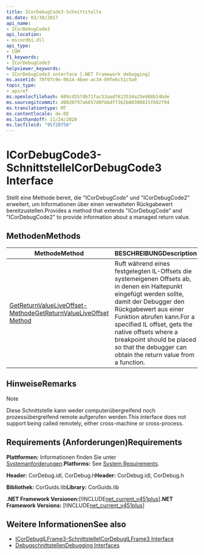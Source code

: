 ```yaml
---
title: ICorDebugCode3-Schnittstelle
ms.date: 03/30/2017
api_name:
- ICorDebugCode3
api_location:
- mscordbi.dll
api_type:
- COM
f1_keywords:
- ICorDebugCode3
helpviewer_keywords:
- ICorDebugCode3 interface [.NET Framework debugging]
ms.assetid: 70f07c9e-0614-4bee-ac34-09fe6c51c5a9
topic_type:
- apiref
ms.openlocfilehash: 609cd557db71fac53aadf613534a23e988b14bde
ms.sourcegitcommit: d8020797a6657d0fbbdff362b80300815f682f94
ms.translationtype: MT
ms.contentlocale: de-DE
ms.lasthandoff: 11/24/2020
ms.locfileid: "95720756"
---
```

# <a name="icordebugcode3-interface"></a><span data-ttu-id="fdb9d-102">ICorDebugCode3-Schnittstelle</span><span class="sxs-lookup"><span data-stu-id="fdb9d-102">ICorDebugCode3 Interface</span></span>

<span data-ttu-id="fdb9d-103">Stellt eine Methode bereit, die "ICorDebugCode" und "ICorDebugCode2" erweitert, um Informationen über einen verwalteten Rückgabewert bereitzustellen.</span><span class="sxs-lookup"><span data-stu-id="fdb9d-103">Provides a method that extends "ICorDebugCode" and "ICorDebugCode2" to provide information about a managed return value.</span></span>  
  
## <a name="methods"></a><span data-ttu-id="fdb9d-104">Methoden</span><span class="sxs-lookup"><span data-stu-id="fdb9d-104">Methods</span></span>  
  
|<span data-ttu-id="fdb9d-105">Methode</span><span class="sxs-lookup"><span data-stu-id="fdb9d-105">Method</span></span>|<span data-ttu-id="fdb9d-106">BESCHREIBUNG</span><span class="sxs-lookup"><span data-stu-id="fdb9d-106">Description</span></span>|  
|------------|-----------------|  
|[<span data-ttu-id="fdb9d-107">GetReturnValueLiveOffset-Methode</span><span class="sxs-lookup"><span data-stu-id="fdb9d-107">GetReturnValueLiveOffset Method</span></span>](icordebugcode3-getreturnvalueliveoffset-method.md)|<span data-ttu-id="fdb9d-108">Ruft während eines festgelegten IL-Offsets die systemeigenen Offsets ab, in denen ein Haltepunkt eingefügt werden sollte, damit der Debugger den Rückgabewert aus einer Funktion abrufen kann.</span><span class="sxs-lookup"><span data-stu-id="fdb9d-108">For a specified IL offset, gets the native offsets where a breakpoint should be placed so that the debugger can obtain the return value from a function.</span></span>|  
  
## <a name="remarks"></a><span data-ttu-id="fdb9d-109">Hinweise</span><span class="sxs-lookup"><span data-stu-id="fdb9d-109">Remarks</span></span>  
  
> [!NOTE]
> <span data-ttu-id="fdb9d-110">Diese Schnittstelle kann weder computerübergreifend noch prozessübergreifend remote aufgerufen werden.</span><span class="sxs-lookup"><span data-stu-id="fdb9d-110">This interface does not support being called remotely, either cross-machine or cross-process.</span></span>  
  
## <a name="requirements"></a><span data-ttu-id="fdb9d-111">Requirements (Anforderungen)</span><span class="sxs-lookup"><span data-stu-id="fdb9d-111">Requirements</span></span>  

 <span data-ttu-id="fdb9d-112">**Plattformen:** Informationen finden Sie unter [Systemanforderungen](../../get-started/system-requirements.md).</span><span class="sxs-lookup"><span data-stu-id="fdb9d-112">**Platforms:** See [System Requirements](../../get-started/system-requirements.md).</span></span>  
  
 <span data-ttu-id="fdb9d-113">**Header:** CorDebug.idl, CorDebug.h</span><span class="sxs-lookup"><span data-stu-id="fdb9d-113">**Header:** CorDebug.idl, CorDebug.h</span></span>  
  
 <span data-ttu-id="fdb9d-114">**Bibliothek:** CorGuids.lib</span><span class="sxs-lookup"><span data-stu-id="fdb9d-114">**Library:** CorGuids.lib</span></span>  
  
 <span data-ttu-id="fdb9d-115">**.NET Framework Versionen:**[!INCLUDE[net_current_v451plus](../../../../includes/net-current-v451plus-md.md)]</span><span class="sxs-lookup"><span data-stu-id="fdb9d-115">**.NET Framework Versions:** [!INCLUDE[net_current_v451plus](../../../../includes/net-current-v451plus-md.md)]</span></span>  
  
## <a name="see-also"></a><span data-ttu-id="fdb9d-116">Weitere Informationen</span><span class="sxs-lookup"><span data-stu-id="fdb9d-116">See also</span></span>

- [<span data-ttu-id="fdb9d-117">ICorDebugILFrame3-Schnittstelle</span><span class="sxs-lookup"><span data-stu-id="fdb9d-117">ICorDebugILFrame3 Interface</span></span>](icordebugilframe3-interface.md)
- [<span data-ttu-id="fdb9d-118">Debugschnittstellen</span><span class="sxs-lookup"><span data-stu-id="fdb9d-118">Debugging Interfaces</span></span>](debugging-interfaces.md)
